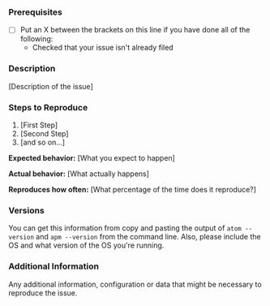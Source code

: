 <!--

Do you want to ask a question? Are you looking for support? Send a PM to Oipo on the EsperNet irc.

-->

### Prerequisites

* [ ] Put an X between the brackets on this line if you have done all of the following:
    * Checked that your issue isn't already filed

### Description

[Description of the issue]

### Steps to Reproduce

1. [First Step]
2. [Second Step]
3. [and so on...]

**Expected behavior:** [What you expect to happen]

**Actual behavior:** [What actually happens]

**Reproduces how often:** [What percentage of the time does it reproduce?]

### Versions

You can get this information from copy and pasting the output of `atom --version` and `apm --version` from the command line. Also, please include the OS and what version of the OS you're running.

### Additional Information

Any additional information, configuration or data that might be necessary to reproduce the issue.

